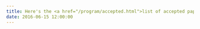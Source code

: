 ```yaml
---
title: Here's the <a href="/program/accepted.html">list of accepted papers</a> for the ICSME 2016 Research Track. Congratulations to all of the authors!
date: 2016-06-15 12:00:00
---
```

